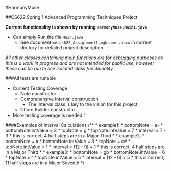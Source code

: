#HarmonyMuse 

##CS622 Spring 1 Advanced Programming Techniques Project

**Current functionality is shown by running `HarmonyMuse.Main1.java`**
* Can simply Run the file `Main.java`
  * See document `metcs622_Assignment1_mgkramer.docx` in current dirctory for detailed project description 

_All other classes containing main functions are for debugging purposes as this is a work in progress
and are not intended for public use, however these can be run to see isolated class functionality_

###All tests are runable
* Current Testing Coverage
  * Note constructor 
  * Comprehensive Interval construction
    * The Interval class is key to the vision for this project
  * Chord Builder constructor 
* More testing coverage is needed '

####Examples of Interval Calculations
        /**
         *     example1:
         *     bottomNote = e-
         *     bottomNote.intValue = 3
         *     topNote = g
         *     topNote.intValue = 7
         *     interval = 7 - 3
         *     this is correct, 4 half steps are in a Major Third
         *
         *     example2:
         *     bottomNote = a
         *     bottomNote.intValue = 9
         *     topNote = c#
         *     topNote.intValue = 1
         *     interval = (12 - 9) + 1
         *     this is correct, 4 half steps are in a Major Third
         *
         *     example3:
         *     bottomNote = gb
         *     bottomNote.intValue = 6
         *     topNote = f
         *     topNote.intValue = 5
         *     interval = (12 - 6) + 5
         *     this is correct, 11 half steps are in a Major Seventh
         */